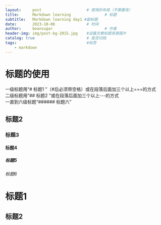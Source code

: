 ```yaml
---
layout:     post   				    # 使用的布局（不需要改）
title:      Markdown learning				# 标题 
subtitle:   Markdown learning day1 #副标题
date:       2023-10-08 				# 时间
author:     beansugar 						# 作者
header-img: img/post-bg-2015.jpg 	#这篇文章标题背景图片
catalog: true 						# 是否归档
tags:								#标签
    - markdown
---
```



# 标题的使用  #
一级标题用“# 标题1  ”（#后必须带空格）或在段落后面加三个以上===的方式  
二级标题用“## 标题2 ”或在段落后面加三个以上---的方式  
一直到六级标题“###### 标题六”
## 标题2 ##
### 标题3 ##
#### 标题4  #
##### 标题5   
###### 标题6 


标题1
===


标题2
---
